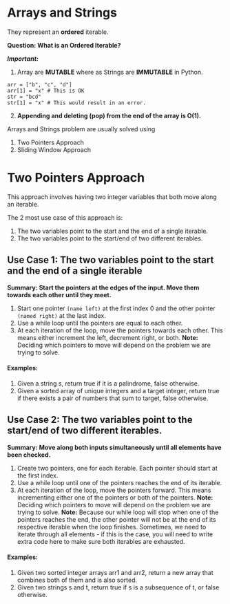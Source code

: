 # Arrays and Strings

They represent an **ordered** iterable.

**Question: What is an Ordered Iterable?**

**_Important:_**
1. Array are **MUTABLE** where as Strings are **IMMUTABLE** in Python.
```
arr = ["b", "c", "d"]
arr[1] = "x" # This is OK
str = "bcd"
str[1] = "x" # This would result in an error.
 ```
2. **Appending and deleting (pop) from the end of the array is O(1).**

Arrays and Strings problem are usually solved using
1. Two Pointers Approach
2. Sliding Window Approach

# Two Pointers Approach

This approach involves having two integer variables that both move along an iterable.

The 2 most use case of this approach is:
1. The two variables point to the start and the end of a single iterable.
2. The two variables point to the start/end of two different iterables.

## Use Case 1: The two variables point to the start and the end of a single iterable
**Summary: Start the pointers at the edges of the input. Move them towards each other until they meet.**
1. Start one pointer `(name left)` at the first index 0 and the other pointer `(named right)` at the last index. 
2. Use a while loop until the pointers are equal to each other. 
3. At each iteration of the loop, move the pointers towards each other. This means either increment the left, decrement right, or both. 
**Note:** Deciding which pointers to move will depend on the problem we are trying to solve.

#### Examples: 
1. Given a string s, return true if it is a palindrome, false otherwise.
2. Given a sorted array of unique integers and a target integer, return true if there exists a pair of numbers that sum to target, false otherwise.

## Use Case 2: The two variables point to the start/end of two different iterables.
**Summary: Move along both inputs simultaneously until all elements have been checked.**
1. Create two pointers, one for each iterable. Each pointer should start at the first index.
2. Use a while loop until one of the pointers reaches the end of its iterable.
3. At each iteration of the loop, move the pointers forward. This means incrementing either one of the pointers or both of the pointers. 
**Note:** Deciding which pointers to move will depend on the problem we are trying to solve.
**Note:** Because our while loop will stop when one of the pointers reaches the end, the other pointer will not be at the end of its respective iterable when the loop finishes. Sometimes, we need to iterate through all elements - if this is the case, you will need to write extra code here to make sure both iterables are exhausted.

#### Examples:
1. Given two sorted integer arrays arr1 and arr2, return a new array that combines both of them and is also sorted.
2. Given two strings s and t, return true if s is a subsequence of t, or false otherwise.
